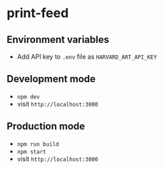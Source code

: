 # print-feed

## Environment variables
- Add API key to `.env` file as `HARVARD_ART_API_KEY`

## Development mode
- `npm dev`
- visit `http://localhost:3000`

## Production mode
- `npm run build`
- `npm start`
- visit `http://localhost:3000`
